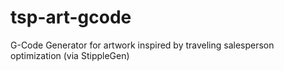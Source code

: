 # tsp-art-gcode
G-Code Generator for artwork inspired by traveling salesperson optimization (via StippleGen)
